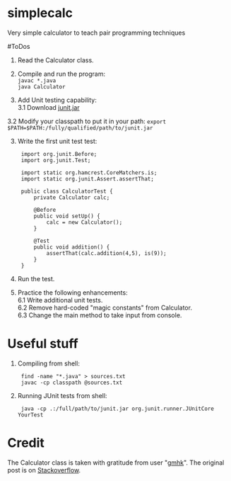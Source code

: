 # simplecalc
Very simple calculator to teach pair programming techniques

#ToDos

1. Read the Calculator class.
2. Compile and run the program:  
``javac *.java``  
``java Calculator``

3. Add Unit testing capability:  
  3.1 Download [junit.jar](http://search.maven.org/remotecontent?filepath=junit/junit/4.12/junit-4.12.jar)  
  
  3.2 Modify your classpath to put it in your path:
  ``export $PATH=$PATH:/fully/qualified/path/to/junit.jar``  

3. Write the first unit test test:  

        import org.junit.Before;
        import org.junit.Test;

        import static org.hamcrest.CoreMatchers.is;
        import static org.junit.Assert.assertThat;

        public class CalculatorTest {
            private Calculator calc;
	
            @Before
            public void setUp() {
                calc = new Calculator();
            }

            @Test
            public void addition() {
                assertThat(calc.addition(4,5), is(9));
            }
        }
  
5. Run the test.
6. Practice the following enhancements:   
   6.1 Write additional unit tests.  
   6.2 Remove hard-coded "magic constants" from Calculator.  
   6.3 Change the main method to take input from console.

# Useful stuff
1. Compiling from shell:  

        find -name "*.java" > sources.txt
        javac -cp classpath @sources.txt

2. Running JUnit tests from shell:  

        java -cp .:/full/path/to/junit.jar org.junit.runner.JUnitCore YourTest
        
        


# Credit
The Calculator class is taken with gratitude from user "[gmhk](http://stackoverflow.com/users/238052/gmhk)". The original post is on [Stackoverflow](http://stackoverflow.com/questions/2734227/simple-java-calculator).
